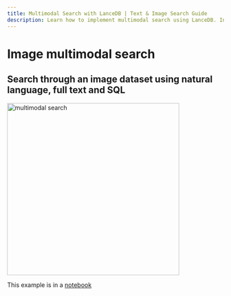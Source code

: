 ```yaml
---
title: Multimodal Search with LanceDB | Text & Image Search Guide
description: Learn how to implement multimodal search using LanceDB. Includes text and image search capabilities, embedding generation, and best practices for multimodal applications.
---
```


# Image multimodal search

## Search through an image dataset using natural language, full text and SQL

<img id="splash" width="400" alt="multimodal search" src="https://github.com/lancedb/lancedb/assets/917119/993a7c9f-be01-449d-942e-1ce1d4ed63af">

This example is in a [notebook](https://github.com/lancedb/lancedb/blob/main/docs/src/notebooks/multimodal_search.ipynb)
